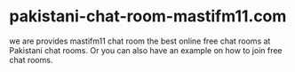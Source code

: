 # pakistani-chat-room-mastifm11.com
we are provides mastifm11 chat room the best online free chat rooms at Pakistani chat rooms. Or you can also have an example on how to join free chat rooms.
